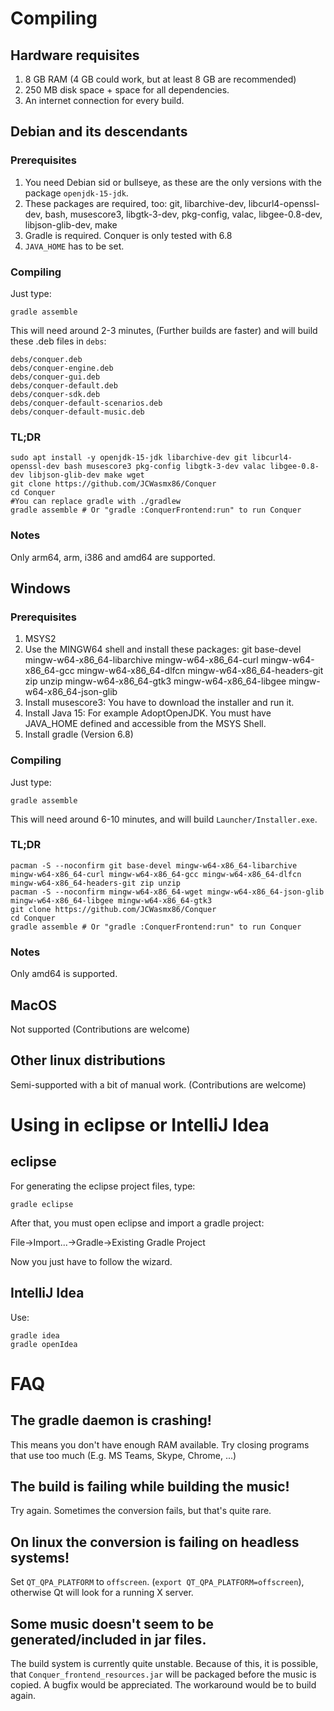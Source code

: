 # Compiling

## Hardware requisites

1. 8 GB RAM (4 GB could work, but at least 8 GB are recommended)
2. 250 MB disk space + space for all dependencies.
3. An internet connection for every build.

## Debian and its descendants

### Prerequisites

1. You need Debian sid or bullseye, as these are the only versions with the package `openjdk-15-jdk`.
2. These packages are required, too: git, libarchive-dev, libcurl4-openssl-dev, bash, musescore3, libgtk-3-dev,
   pkg-config, valac, libgee-0.8-dev, libjson-glib-dev, make
3. Gradle is required. Conquer is only tested with 6.8
4. `JAVA_HOME` has to be set.

### Compiling

Just type:

```
gradle assemble
```

This will need around 2-3 minutes, (Further builds are faster) and will build these .deb files in `debs`:

```
debs/conquer.deb
debs/conquer-engine.deb
debs/conquer-gui.deb
debs/conquer-default.deb
debs/conquer-sdk.deb
debs/conquer-default-scenarios.deb
debs/conquer-default-music.deb
```

### TL;DR

```
sudo apt install -y openjdk-15-jdk libarchive-dev git libcurl4-openssl-dev bash musescore3 pkg-config libgtk-3-dev valac libgee-0.8-dev libjson-glib-dev make wget
git clone https://github.com/JCWasmx86/Conquer
cd Conquer
#You can replace gradle with ./gradlew
gradle assemble # Or "gradle :ConquerFrontend:run" to run Conquer
```

### Notes

Only arm64, arm, i386 and amd64 are supported.

## Windows

### Prerequisites

1. MSYS2
2. Use the MINGW64 shell and install these packages:
   git base-devel mingw-w64-x86_64-libarchive mingw-w64-x86_64-curl mingw-w64-x86_64-gcc mingw-w64-x86_64-dlfcn
   mingw-w64-x86_64-headers-git zip unzip mingw-w64-x86_64-gtk3 mingw-w64-x86_64-libgee mingw-w64-x86_64-json-glib
3. Install musescore3: You have to download the installer and run it.
4. Install Java 15: For example AdoptOpenJDK. You must have JAVA_HOME defined and accessible from the MSYS Shell.
5. Install gradle (Version 6.8)

### Compiling

Just type:

```
gradle assemble
```

This will need around 6-10 minutes, and will build `Launcher/Installer.exe`.

### TL;DR

```
pacman -S --noconfirm git base-devel mingw-w64-x86_64-libarchive mingw-w64-x86_64-curl mingw-w64-x86_64-gcc mingw-w64-x86_64-dlfcn mingw-w64-x86_64-headers-git zip unzip 
pacman -S --noconfirm mingw-w64-x86_64-wget mingw-w64-x86_64-json-glib mingw-w64-x86_64-libgee mingw-w64-x86_64-gtk3
git clone https://github.com/JCWasmx86/Conquer
cd Conquer
gradle assemble # Or "gradle :ConquerFrontend:run" to run Conquer
```

### Notes

Only amd64 is supported.

## MacOS

Not supported (Contributions are welcome)

## Other linux distributions

Semi-supported with a bit of manual work. (Contributions are welcome)

# Using in eclipse or IntelliJ Idea

## eclipse

For generating the eclipse project files, type:

```
gradle eclipse
```

After that, you must open eclipse and import a gradle project:

File->Import...->Gradle->Existing Gradle Project

Now you just have to follow the wizard.

## IntelliJ Idea

Use:

```
gradle idea
gradle openIdea
```

# FAQ

## The gradle daemon is crashing!

This means you don't have enough RAM available. Try closing programs that use too much (E.g. MS Teams, Skype, Chrome,
...)

## The build is failing while building the music!

Try again. Sometimes the conversion fails, but that's quite rare.

## On linux the conversion is failing on headless systems!

Set `QT_QPA_PLATFORM` to `offscreen`. (`export QT_QPA_PLATFORM=offscreen`), otherwise Qt will look for a running X
server.

## Some music doesn't seem to be generated/included in jar files.

The build system is currently quite unstable. Because of this, it is possible, that `Conquer_frontend_resources.jar`
will be packaged before the music is copied. A bugfix would be appreciated. The workaround would be to build again.
